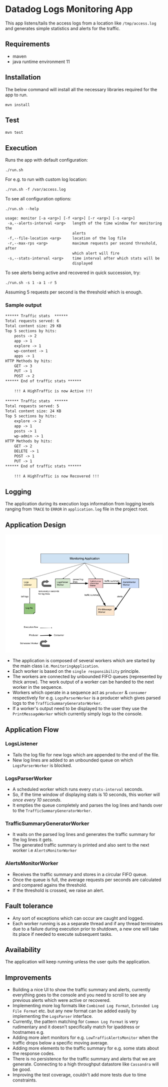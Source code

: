 # Datadog Logs Monitoring App

This app listens/tails the access logs from a location like `/tmp/access.log` and generates simple statistics and alerts for the traffic.

## Requirements
* maven
* java runtime environment 11

## Installation
The below command will install all the necessary libraries required for the app to run.

`mvn install`

## Test

`mvn test`

## Execution

Runs the app with default configuration:

`./run.sh`

For e.g. to run with custom log location:

`./run.sh -f /var/access.log`

To see all configuration options:

`./run.sh --help`

```
usage: monitor [-a <arg>] [-f <arg>] [-r <arg>] [-s <arg>]
 -a,--alerts-interval <arg>   length of the time window for monitoring the
                              alerts
 -f,--file-location <arg>     location of the log file
 -r,--max-rps <arg>           maximum requests per second threshold, after
                              which alert will fire
 -s,--stats-interval <arg>    time interval after which stats will be
                              displayed
```

To see alerts being active and recovered in quick succession, try:

`./run.sh -s 1 -a 1 -r 5`

Assuming 5 requests per second is the threshold which is enough.

### Sample output

```
****** Traffic stats  ******
Total requests served: 6
Total content size: 29 KB
Top 5 sections by hits:
	posts -> 2
	app -> 1
	explore -> 1
	wp-content -> 1
	apps -> 1
HTTP Methods by hits:
	GET -> 3
	PUT -> 1
	POST -> 2
****** End of traffic stats ******

	!!! A HighTraffic is now Active !!!

****** Traffic stats  ******
Total requests served: 5
Total content size: 24 KB
Top 5 sections by hits:
	explore -> 2
	app -> 1
	posts -> 1
	wp-admin -> 1
HTTP Methods by hits:
	GET -> 2
	DELETE -> 1
	POST -> 1
	PUT -> 1
****** End of traffic stats ******

	!!! A HighTraffic is now Recovered !!!
```

## Logging

The application during its execution logs information from logging levels ranging from `TRACE` to `ERROR` in `application.log` file in the project root.

## Application Design

![App Architecture](app-architecture.png)

* The application is composed of several workers which are started by the main class i.e. `MonitoringApplication`. 
* Each worker is based on the `single responsibility` principle.
* The workers are connected by unbounded FIFO queues (represented by thick arrow). The work output of a worker can be handed to the next worker in the sequence.
* Workers which operate in a sequence act as `producer` & `consumer` respectively for e.g. `LogsParserWorker` is a producer which gives parsed logs to the `TrafficSummaryGeneratorWorker`.
* If a worker's output need to be displayed to the user they use the `PrintMessageWorker` which currently simply logs to the console.

## Application Flow

### LogsListener

* Tails the log file for new logs which are appended to the end of the file.
* New log lines are added to an unbounded queue on which `LogsParserWorker` is blocked.

### LogsParserWorker

* A scheduled worker which runs every `stats-interval` seconds.
* So, if the time window of displaying stats is 10 seconds, this worker will *once every 10 seconds*.
* It empties the queue completely and parses the log lines and hands over to the `TrafficSummaryGeneratorWorker`.

### TrafficSummaryGeneratorWorker

* It waits on the parsed log lines and generates the traffic summary for the log lines it gets.
* The generated traffic summary is printed and also sent to the next worker i.e `AlertsMonitorWorker`

### AlertsMonitorWorker

* Receives the traffic summary and stores in a circular FIFO queue.
* Once the queue is full, the average requests per seconds are calculated and compared agains the threshold.
* If the threshold is crossed, we raise an alert.

## Fault tolerance

* Any sort of exceptions which can occur are caught and logged.
* Each worker running is as a separate thread and if any thread terminates due to a failure during execution prior to shutdown, a new one will take its place if needed to execute subsequent tasks.

## Availability

The application will keep running unless the user quits the application.

## Improvements

* Building a nice UI to show the traffic summary and alerts, currently everything goes to the console and you need to scroll to see any previous alerts which were active or recovered.
* Implementing more log formats like `Combined Log Format`, `Extended Log File Format` etc. but any new format can be added easily by implementing the  `LogsParser` interface.
* Currently, the pattern matching for `Common Log Format` is very rudimentary and it doesn't specifically match for ipaddress or hostnames e.g.
* Adding more alert monitors for e.g. `LowTrafficAlertsMonitor` when the traffic drops below a specific moving average.
* Adding more elements to the traffic summary for e.g. some stats about the response codes.
* There is no persistence for the traffic summary and alerts that we are generate. Connecting to a high throughput datastore like `Cassandra` will be good.
* Improving the test coverage, couldn't add more tests due to time constraints.